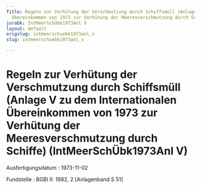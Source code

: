 ```yaml
---
Title: Regeln zur Verhütung der Verschmutzung durch Schiffsmüll (Anlage V zu dem Internationalen
  Übereinkommen von 1973 zur Verhütung der Meeresverschmutzung durch Schiffe)
jurabk: IntMeerSchÜbk1973Anl V
layout: default
origslug: intmeerschuebk1973anl_v
slug: intmeerschuebk1973anl_v

---
```


# Regeln zur Verhütung der Verschmutzung durch Schiffsmüll (Anlage V zu dem Internationalen Übereinkommen von 1973 zur Verhütung der Meeresverschmutzung durch Schiffe) (IntMeerSchÜbk1973Anl V)

Ausfertigungsdatum
:   1973-11-02

Fundstelle
:   BGBl II: 1982, 2 [Anlagenband S 51]


